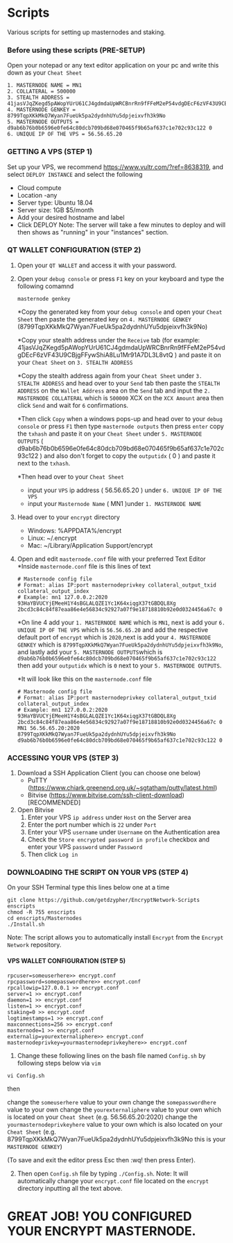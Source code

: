 # Scripts
 Various scripts for setting up masternodes and staking.

### Before using these scripts (PRE-SETUP)
Open your notepad or any text editor application on your pc and write this down as your ``Cheat Sheet``
```
1. MASTERNODE NAME = MN1
2. COLLATERAL = 500000
3. STEALTH ADDRESS = 41jasVJqZKegd5pAWopYUrU61CJ4gdmdaUpWRCBnrRn9fFFeM2eP54vdgDEcF6zVF43U9CBjgFFywShiA8Lu1Mr91A7DL3L8vtQ
4. MASTERNODE GENKEY = 8799TqpXKkMkQ7Wyan7FueUk5pa2dydnhUYu5dpjeixvfh3k9No
5. MASTERNODE OUTPUTS = d9ab6b76b0b6596e0fe64c80dcb709bd68e070465f9b65af637c1e702c93c122 0
6. UNIQUE IP OF THE VPS = 56.56.65.20
```

### GETTING A VPS (STEP 1)
Set up your VPS, we recommend https://www.vultr.com/?ref=8638319, and select ``DEPLOY INSTANCE`` and select the following
- Cloud compute
- Location -any
- Server type: Ubuntu 18.04
- Server size: 1GB $5/month
- Add your desired hostname and label
- Click DEPLOY
Note: The server will take a few minutes to deploy and will then shows as "running" in your "instances" section.

### QT WALLET CONFIGURATION (STEP 2)
1. Open your ``QT WALLET`` and access it with your password.
2. Open your ``debug console`` or press ``F1`` key on your keyboard and type the following comamnd
	```
	masternode genkey
	```
	*Copy the generated key from your ``debug console`` and open your ``Cheat Sheet`` then paste the generated key on ``4. MASTERNODE GENKEY`` (8799TqpXKkMkQ7Wyan7FueUk5pa2dydnhUYu5dpjeixvfh3k9No)

	*Copy your stealth address under the ``Receive`` tab (for example: 41jasVJqZKegd5pAWopYUrU61CJ4gdmdaUpWRCBnrRn9fFFeM2eP54vdgDEcF6zVF43U9CBjgFFywShiA8Lu1Mr91A7DL3L8vtQ ) and paste it on your ``Cheat Sheet`` on ``3. STEALTH ADDRESS``

	*Copy the stealth address again from your ``Cheat Sheet`` under ``3. STEALTH ADDRESS`` and head over to your ``Send`` tab then paste the ``STEALTH ADDRESS`` on the ``Wallet Address`` area on the ``Send`` tab and input the ``2. MASTERNODE COLLATERAL`` which is ``500000`` XCX on the ``XCX Amount`` area then click ``Send`` and wait for ``6`` confirmations.

	*Then click ``Copy`` when a windows pops-up and head over to your ``debug console`` or press ``F1`` then type ``masternode outputs`` then press ``enter`` copy the ``txhash`` and paste it on your ``Cheat Sheet`` under ``5. MASTERNODE OUTPUTS`` ( d9ab6b76b0b6596e0fe64c80dcb709bd68e070465f9b65af637c1e702c93c122 ) and also don't forget to copy the ``outputidx`` ( 0 ) and paste it next to the ``txhash``.

	*Then head over to your ``Cheat Sheet`` 
	- input your ``VPS`` ip address ( 56.56.65.20 ) under ``6. UNIQUE IP OF THE VPS``
	- input your ``Masternode Name``  ( MN1 )under ``1. MASTERNODE NAME``

3. Head over to your ``encrypt`` directory
	- Windows: %APPDATA%/encrypt
	- Linux: ~/.encrypt
	- Mac: ~/Library/Application Support/encrypt
4. Open and edit ``masternode.conf`` file with your preferred Text Editor
	*Inside ``masternode.conf`` file is this lines of text
	```
	# Masternode config file
	# Format: alias IP:port masternodeprivkey collateral_output_txid collateral_output_index
	# Example: mn1 127.0.0.2:2020 93HaYBVUCYjEMeeH1Y4sBGLALQZE1Yc1K64xiqgX37tGBDQL8Xg 2bcd3c84c84f87eaa86e4e56834c92927a07f9e18718810b92e0d0324456a67c 0
	```
	*On line 4 add your ``1. MASTERNODE NAME`` which is ``MN1``, next is add your ``6. UNIQUE IP OF THE VPS`` which is ``56.56.65.20`` and add the respective default port of ``encrypt`` which is ``2020``,next is add your  ``4. MASTERNODE GENKEY`` which is ``8799TqpXKkMkQ7Wyan7FueUk5pa2dydnhUYu5dpjeixvfh3k9No``, and lastly add your ``5. MASTERNODE OUTPUTS``which is ``d9ab6b76b0b6596e0fe64c80dcb709bd68e070465f9b65af637c1e702c93c122`` then add your ``outputidx`` which is ``0`` next to your ``5. MASTERNODE OUTPUTS``.

	*It will look like this on the ``masternode.conf`` file

	```
	# Masternode config file
	# Format: alias IP:port masternodeprivkey collateral_output_txid collateral_output_index
	# Example: mn1 127.0.0.2:2020 93HaYBVUCYjEMeeH1Y4sBGLALQZE1Yc1K64xiqgX37tGBDQL8Xg 2bcd3c84c84f87eaa86e4e56834c92927a07f9e18718810b92e0d0324456a67c 0
	MN1 56.56.65.20:2020 8799TqpXKkMkQ7Wyan7FueUk5pa2dydnhUYu5dpjeixvfh3k9No d9ab6b76b0b6596e0fe64c80dcb709bd68e070465f9b65af637c1e702c93c122 0
	```

### ACCESSING YOUR VPS (STEP 3)
1. Download a SSH Application Client (you can choose one below)
	- PuTTY (https://www.chiark.greenend.org.uk/~sgtatham/putty/latest.html)
	- Bitvise (https://www.bitvise.com/ssh-client-download) [RECOMMENDED]
2. Open Bitvise
	1. Enter your VPS ``ip address`` under ``Host`` on the Server area
	2. Enter the port number which is ``22`` under ``Port``
	3. Enter your VPS ``username`` under ``Username`` on the Authentication area
	4. Check the ``Store encrypted password in profile`` checkbox and enter your VPS ``password`` under ``Password``
	5. Then click ``Log in``

### DOWNLOADING THE SCRIPT ON YOUR VPS (STEP 4)
On your SSH Terminal type this lines below one at a time
```
git clone https://github.com/getdzypher/EncryptNetwork-Scripts enscripts
chmod -R 755 enscripts
cd enscripts/Masternodes
./Install.sh
```
Note: The script allows you to automatically install ``Encrypt`` from the ``Encrypt Network`` repository.

#### VPS WALLET CONFIGURATION (STEP 5)

```
rpcuser=someuserhere>> encrypt.conf
rpcpassword=somepasswordhere>> encrypt.conf
rpcallowip=127.0.0.1 >> encrypt.conf
server=1 >> encrypt.conf
daemon=1 >> encrypt.conf
listen=1 >> encrypt.conf
staking=0 >> encrypt.conf
logtimestamps=1 >> encrypt.conf
maxconnections=256 >> encrypt.conf
masternode=1 >> encrypt.conf
externalip=yourexternaliphere>> encrypt.conf
masternodeprivkey=yourmasternodeprivkeyhere>> encrypt.conf
```
1. Change these following lines on the bash file named ``Config.sh`` by following steps below via ``vim``

```
vi Config.sh
```
then 

change the ``someuserhere`` value to your own
change the ``somepasswordhere`` value to your own
change the ``yourexternaliphere`` value to your own which is located on your ``Cheat Sheet`` (e.g. 56.56.65.20:2020)
change the ``yourmasternodeprivkeyhere`` value to your own which is also located on your ``Cheat Sheet`` (e.g. 8799TqpXKkMkQ7Wyan7FueUk5pa2dydnhUYu5dpjeixvfh3k9No this is your ``MASTERNODE GENKEY``)

(To save and exit the editor press Esc then :wq! then press Enter).

2. Then open ``Config.sh`` file by typing ``./Config.sh``. 
Note: It will automatically change your ``encrypt.conf`` file located on the ``encrypt`` directory inputting all the text above.

# GREAT JOB! YOU CONFIGURED YOUR ENCRYPT MASTERNODE.